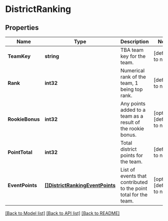 # DistrictRanking

## Properties
Name | Type | Description | Notes
------------ | ------------- | ------------- | -------------
**TeamKey** | **string** | TBA team key for the team. | [default to null]
**Rank** | **int32** | Numerical rank of the team, 1 being top rank. | [default to null]
**RookieBonus** | **int32** | Any points added to a team as a result of the rookie bonus. | [optional] [default to null]
**PointTotal** | **int32** | Total district points for the team. | [default to null]
**EventPoints** | [**[]DistrictRankingEventPoints**](District_Ranking_event_points.md) | List of events that contributed to the point total for the team. | [optional] [default to null]

[[Back to Model list]](../README.md#documentation-for-models) [[Back to API list]](../README.md#documentation-for-api-endpoints) [[Back to README]](../README.md)


